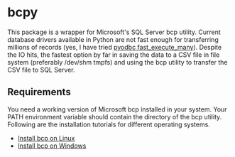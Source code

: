 # bcpy

This package is a wrapper for Microsoft's SQL Server bcp utility. Current database drivers available in Python are not fast enough for transferring millions of records (yes, I have tried [pyodbc fast_execute_many](https://github.com/mkleehammer/pyodbc/wiki/Features-beyond-the-DB-API#fast_executemany)). Despite the IO hits, the fastest option by far in saving the data to a CSV file in file system (preferably /dev/shm tmpfs) and using the bcp utility to transfer the CSV file to SQL Server.

## Requirements

You need a working version of Microsoft bcp installed in your system. Your PATH environment variable should contain the directory of the bcp utility. Following are the installation tutorials for different operating systems.

- [Install bcp on Linux](https://docs.microsoft.com/en-us/sql/linux/sql-server-linux-setup-tools)
- [Install bcp on Windows](https://docs.microsoft.com/en-us/sql/tools/bcp-utility)
